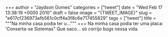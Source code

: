 
+++
author = "Jaydson Gomes"
categories = ["tweet"]
date = "Wed Feb 17 13:38:19 +0000 2010"
draft = false
image = "{TWEET_IMAGE}"
slug = "e617cf236973afb561c0cff4a3f8c6e717455829"
tags = ["tweet"]
title = """Na minha casa podia ter u..."""
+++
Na minha casa podia ter uma placa: 'Conserta-se Sistemas" Que saco... só corrijo bugs nessa vida.
